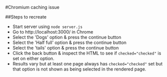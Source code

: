 #Chromium caching issue

##Steps to recreate

- Start server using `node server.js`
- Go to http://localhost:3000/ in Chrome
- Select the 'Dogs' option & press the continue button
- Select the 'Half full' option & press the continue button
- Select the 'tails' option & press the continue button
- Click the back button & inspect the HTML to see if `checked="checked"` is set on either option.
- Results vary but at least one page always has `checked="checked"` set but that option is not shown as being selected in the rendered page.
